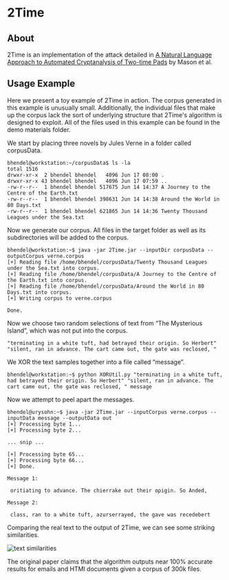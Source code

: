# 2Time

## About

2Time is an implementation of the attack detailed in [A Natural Language Approach to Automated Cryptanalysis
of Two-time Pads](https://www.cs.jhu.edu/~jason/papers/mason+al.ccs06.pdf) by Mason et al. 

## Usage Example

Here we present a toy example of 2Time in action. The corpus generated in this example is unusually small. Additionally, the individual files that make up the corpus lack the sort of underlying structure that 2Time's algorithm is designed to exploit. All of the files used in this example can be found in the demo materials folder.

We start by placing three novels by Jules Verne in a folder called corpusData.

```
bhendel@workstation:~/corpusData$ ls -la
total 1516
drwxr-xr-x  2 bhendel bhendel   4096 Jun 17 08:00 .
drwxr-xr-x 43 bhendel bhendel   4096 Jun 17 07:59 ..
-rw-r--r--  1 bhendel bhendel 517675 Jun 14 14:37 A Journey to the Centre of the Earth.txt
-rw-r--r--  1 bhendel bhendel 398631 Jun 14 14:38 Around the World in 80 Days.txt
-rw-r--r--  1 bhendel bhendel 621865 Jun 14 14:36 Twenty Thousand Leagues under the Sea.txt
```

Now we generate our corpus. All files in the target folder as well as its subdirectories will be added to the corpus.

```
bhendel@workstation:~$ java -jar 2Time.jar --inputDir corpusData --outputCorpus verne.corpus
[+] Reading file /home/bhendel/corpusData/Twenty Thousand Leagues under the Sea.txt into corpus.
[+] Reading file /home/bhendel/corpusData/A Journey to the Centre of the Earth.txt into corpus.
[+] Reading file /home/bhendel/corpusData/Around the World in 80 Days.txt into corpus.
[+] Writing corpus to verne.corpus

Done.
```

Now we choose two random selections of text from “The Mysterious Island”, which was not put into the corpus.

```
"terminating in a white tuft, had betrayed their origin. So Herbert"
"silent, ran in advance. The cart came out, the gate was reclosed, "
```

We XOR the text samples together into a file called “message”.

```
bhendel@workstation:~$ python XORUtil.py "terminating in a white tuft, had betrayed their origin. So Herbert" "silent, ran in advance. The cart came out, the gate was reclosed, " message
```

Now we attempt to peel apart the messages. 

```
bhendel@urysohn:~$ java -jar 2Time.jar --inputCorpus verne.corpus --inputData message --outputData out
[+] Processing byte 1...
[+] Processing byte 2...

... snip ...

[+] Processing byte 65...
[+] Processing byte 66...
[+] Done.

Message 1:

 oritiating to advance. The chierrake out their opigin. So Anded, 

Message 2:

 class, ran to a white tuft, azurserrayed, the gave was recedebert

```
Comparing the real text to the output of 2Time, we can see some striking similarities.

![text similarities](https://github.com/bthendel/2Time/blob/master/resources/text.jpg)

The original paper claims that the algorithm outputs near 100% accurate results for emails and HTMl documents given a corpus of 300k files.

